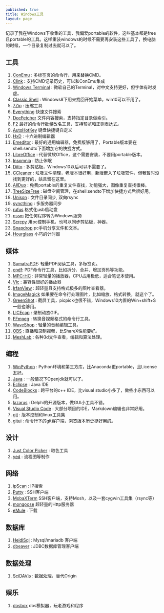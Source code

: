 ```yaml
---
published: true
title: Windows工具
layout: page
---
```


记录了我在Windows下收集的工具，我偏爱portable的软件，这些基本都是free且portable的工具。这样重装windows的时候不需要再安装这些工具了，换电脑的时候，一个目录复制过去就可以了。


## 工具
1. [ConEmu](https://conemu.github.io/) : 多标签页的命令行，用来替换CMD。
1. [Clink](https://mridgers.github.io/clink/) : 支持CMD记录历史，可以和ConEmu集成
1. [Windows Terminal](https://github.com/microsoft/terminal) : 微软自己的Terminal，对中文支持更好，但字体有时发虚。
1. [Classic Shell](http://www.classicshell.net/) : Windows8下用来找回开始菜单，win10可以不用了。
1. [7Zip](http://www.7-zip.org/) : 压缩工具
1. [Everything](https://www.voidtools.com/) 快速文件搜索
1. [DocFetcher](https://http://docfetcher.sourceforge.net/) 文件内容搜索，支持指定目录做索引。
1. [F2](https://github.com/ayoisaiah/f2) 最好的命令行批量改名工具，支持预览和正则表达式。
1. [AutoHotKey](https://autohotkey.com/) 键盘快捷键自定义 
1. [HxD](https://mh-nexus.de/en/hxd/) : 十六进制编辑器
1. [Emeditor](https://www.emeditor.com/download/) : 最好的通用编辑器，免费版够用了，Portable版本要在shell:sendto下面增加它的快捷方式。
1. [LibreOffice](https://www.libreoffice.org/) : 代替微软Office，这个需要安装，不要用portable版本。
1. [Insomnia](http://dlaa.me/blog/post/10104830) : 防止休眠
1. [Ditto](http://ditto-cp.sourceforge.net/) : 多剪贴板，Windows10以后可以不需要了。
1. [CCleaner](https://www.piriform.com/ccleaner) : 垃圾文件清理，老版本很好用，新版嵌入了垃圾软件，但我暂时没找到更好的，姑且留在这里。
1. [AllDup](http://www.alldup.de) : 免费portable的重复文件查找，功能强大，图像重复查找很棒。
1. [TreeSizeFree](https://www.jam-software.com/treesize_free/) : 磁盘空间管理，在shell:sendto下增加快捷方式后很好用。 
1. [Unison](http://unison-binaries.inria.fr/) : 文件目录同步, 双向rsync
1. [syncthing](https://syncthing.net/) : 多服务器同步
1. [rufus](https://rufus.akeo.ie/) 格式化usb启动盘
1. [nssm](https://nssm.cc/) 把任何程序转为Windows服务
1. [Scrcpy](https://github.com/Genymobile/scrcpy) 用pc控制手机，也可以同步剪贴板，神器。
1. [Snapdrop](https://snapdrop.net/) pc手机分享文件和文本。
1. [Hourglass](https://chris.dziemborowicz.com/apps/hourglass/#downloads) 小巧的计时器

## 媒体
1. [SumatraPDF](https://www.sumatrapdfreader.org/free-pdf-reader.html): 轻量PDF阅读工具，多标签页。
1. [cpdf](https://github.com/coherentgraphics/cpdf-binaries): PDF命令行工具，比如拆分、合并、增加页码等功能。
1. [MPC-HC](https://mpc-hc.org/) : 非常轻量的播放器，CPU占用极低，适合笔记本使用。
1. [Vlc](http://www.videolan.org/vlc/) : 兼容性很好的播放器
1. [IrfanView](http://www.irfanview.com/) : 超轻量且支持格式极多的图片查看器。
1. [ImageMagick](https://imagemagick.org/index.php) 如果要在命令行处理图片，比如缩放、格式转换，就这个了。
1. [GreenShot](http://getgreenshot.org/) : 截屏工具，picpick也很不错，Windows10内置的Win+shift+S一般也够用。
1. [LICEcap](https://www.cockos.com/licecap/) : 录制动态GIF。
1. [FFmpeg](https://ffmpeg.org/) : 转换音视频格式的命令行工具。
1. [WaveShop](http://waveshop.sourceforge.net/) : 轻量的音频编辑工具。
1. [OBS](https://obsproject.com/) : 直播和录制视频，比ShareX性能要好。
2. [MeshLab](https://www.meshlab.net/) : 各种3d文件查看，编辑和算法处理。

## 编程
1. [WinPython](https://winpython.github.io/) : Python环境和第三方库，比Anaconda更portable，且License友好。
1. [Java](https://adoptopenjdk.net/releases.html) : 一般情况下Openjdk就可以了。
1. [Eclipse](https://www.eclipse.org/) : Java IDE
1. [CodeBlocks](http://www.codeblocks.org/) : 跨平台的c++ IDE，比visual studio小多了，做些小东西可以用。
1. [lazarus](https://www.lazarus-ide.org/) : Delphi的开源版本，做GUI小工具不错。
1. [Visual Studio Code](https://code.visualstudio.com/) : 大部分项目的IDE，Markdown编辑也非常好用。
1. [git](https://git-scm.com/) : 版本控制和linux工具集
1. [gitui](https://github.com/extrawurst/gitui) : 命令行下的git客户端，浏览版本历史挺好用的。

## 设计
1. [Just Color Picker](http://annystudio.com/software/colorpicker/) : 取色工具
1. [yed](https://www.yworks.com/products/yed) : 流程图等制作

## 网络
1. [ipScan](http://angryip.org/) : IP搜索
1. [Putty](http://www.putty.org/) : SSH客户端
1. [MobaXTerm](http://mobaxterm.mobatek.net/) SSH客户端，支持Mosh，以及一套cygwin工具集（rsync等）
1. [mongoose](https://www.cesanta.com/products/binary) 超轻量的Http服务器
1. [eMule](https://www.emule-project.net) : 下载 

## 数据库
1. [HeidiSql](https://www.heidisql.com/) : Mysql/mariadb 客户端
1. [dbeaver](https://dbeaver.jkiss.org/) : JDBC数据库管理客户端 

## 数据处理
1. [SciDAVis](http://scidavis.sourceforge.net/) : 数据处理，替代Origin

## 娱乐
1. [dosbox](https://sourceforge.net/projects/dosbox/) dos模拟器，玩老游戏和程序